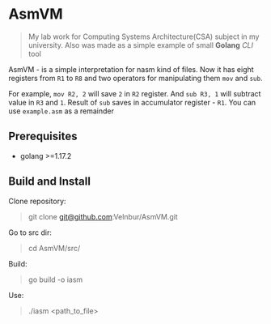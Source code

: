 # AsmVM
> My lab work for Computing Systems Architecture(CSA) subject in my university.
> Also was made as a simple example of small **Golang** _CLI_ tool

AsmVM - is a simple interpretation for nasm kind of files. 
Now it has eight registers from `R1` to `R8` and two operators
for manipulating them `mov` and `sub`.

For example, `mov R2, 2` will save `2` in `R2` register. And `sub R3, 1`
will subtract value in `R3` and `1`. Result of `sub` saves in accumulator
register - `R1`. You can use `example.asm` as a remainder

## Prerequisites

- golang >=1.17.2

## Build and Install
Clone repository:
> git clone git@github.com:Velnbur/AsmVM.git

Go to src dir:
> cd AsmVM/src/

Build:
> go build -o iasm

Use:
> ./iasm <path_to_file>

